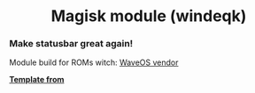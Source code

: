 

<h1 align="center">Magisk module (windeqk)</h1>

### Make statusbar great again!

Module build for ROMs witch: [WaveOS vendor](https://github.com/Wave-Project/vendor_xiaomi_surya)


<p>
  
[**Template from**](https://help.github.com/en/github/creating-cloning-and-archiving-repositories/creating-a-repository-from-a-template)

</p>
